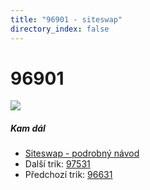 ```yaml
---
title: "96901 - siteswap"
directory_index: false
---
```


# 96901

![](/animace/siteswap/96901.gif)

##### Kam dál

- [Siteswap - podrobný návod](/siteswap.html "Podrobné vysvětlení siteswapů..")
- Další trik: [97531](97531.html "Siteswap 97531")
- Předchozí trik: [96631](96631.html "Siteswap 96631")

